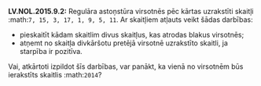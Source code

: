 **LV.NOL.2015.9.2:** 
  Regulāra astoņstūra virsotnēs pēc kārtas uzrakstīti skaitļi 
  :math:`7, 15, 3, 17, 1, 9, 5, 11`. Ar skaitļiem atļauts veikt šādas darbības:

  * pieskaitīt kādam skaitlim divus skaitļus, kas atrodas blakus virsotnēs;
  * atņemt no skaitļa divkāršotu pretējā virsotnē uzrakstīto skaitli, ja 
    starpība ir pozitīva.

  Vai, atkārtoti izpildot šīs darbības, var panākt, ka vienā no virsotnēm 
  būs ierakstīts skaitlis :math:`2014`?